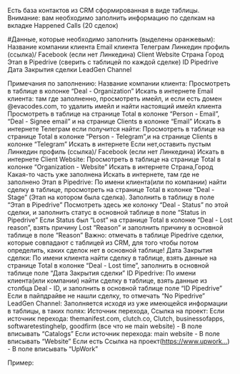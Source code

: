 Есть база контактов из CRM сформированная в виде таблицы.
Внимание: вам необходимо заполнить информацию по сделкам на вкладке Happened Calls (20 сделок) 


#Данные, которые необходимо заполнить (выделены оранжевым):
Название компании клиента
Email клиента
Телеграм
Линкедин профиль (ссылка)/ Facebook (если нет Линкедина)
Client Website
Страна
Город
Этап в Pipedrive (сверить с таблицей по каждой сделке)
ID Pipedrive
Дата Закрытия сделки
LeadGen Channel


Примечания по заполнению:
Название компании клиента:
Просмотреть в таблице в колонке “Deal - Organization”
Искать в интернете 
Email клиента:
там где заполненно, просмотреть имейл, и если есть домен @evacodes.com, то удалить имейл и найти настоящий имейл клиента
Просмотреть в таблице на странице Total в колонке “Person - Email”, “Deal - Signee email” и на странице Clients в колонке “Email” 
Искать в интернете 
Телеграм если получится найти:
Просмотреть в таблице на странице Total в колонке “Person - Telegram”,и на странице Clients в колонке “Telegram”
Искать в интернете 
Если нет,оставить пустым
Линкедин профиль (ссылка)/ Facebook (если нет Линкедина)
Искать в интернете 
Client Website:
Просмотреть в таблице на странице Total в колонке “Organization - Website”
Искать в интернете 
Страна,Город 
Какая-то часть уже заполнена 
Искать в интернете, там где не заполнено
Этап в Pipedrive:
По имени клиента(или по компании) найти сделку в таблице, просмотреть на странице Total в колонке “Deal - Stage” (Этап на котором была сделка). Заполнить в таблицу в поле “Этап в Pipedrive”
Посмотреть здесь же колонку “Deal - Status” по этой сделки, и заполнить статус в основной таблице в поле “Status in Pipedrive”
Если Status был “Lost” на странице Total в колонке “Deal - Lost reason”, взять причину Lost “Reason” и заполнить причину в основной таблице в поле “Reason”
Важно: отмечать в таблице Pipedrive сделки, которые совпадают c таблицей из CRM, для того чтобы потом определить, каких сделок нет в основной таблице!
Дата Закрытия сделки:
По имени клиента найти сделку в таблице, взять данные на странице Total в колонке “Deal - Lost time”, заполнить в основной таблице поле “Дата Закрытия сделки”
ID Pipedrive:
По имени клиента(или компании) найти сделку в таблице, взять данные из столбца Deal - ID, и заполнить в основной таблице поле “ID Pipedrive”
Если в пайпдрайве не нашли сделку, то отмечать “No Pipedrive”
LeadGen Channel:
Заполняется исходя из уже имеющейся информации в таблицы, в таких полях: Источник перехода, Ссылка на проект:
Если источник перехода: themanifest.com, clutch.co, Clutch, businessofapps, softwaretestinghelp, goodfirm (все что не main website) -  В поле вписывать “Catalogs”
Если источник перехода: main website - В поле вписывать “Website”
Если есть Ссылка на проект(https://www.upwork…) - В поле вписывать “UpWork”

Пример:

